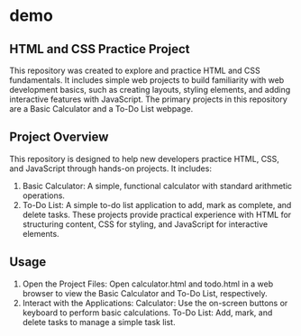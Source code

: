 # demo
## HTML and CSS Practice Project
This repository was created to explore and practice HTML and CSS fundamentals. It includes simple web projects to build familiarity with web development basics, such as creating layouts, styling elements, and adding interactive features with JavaScript. The primary projects in this repository are a Basic Calculator and a To-Do List webpage.

## Project Overview
This repository is designed to help new developers practice HTML, CSS, and JavaScript through hands-on projects. It includes:

1. Basic Calculator: A simple, functional calculator with standard arithmetic operations.
2. To-Do List: A simple to-do list application to add, mark as complete, and delete tasks.
These projects provide practical experience with HTML for structuring content, CSS for styling, and JavaScript for interactive elements.

## Usage
1. Open the Project Files: Open calculator.html and todo.html in a web browser to view the Basic Calculator and To-Do List, respectively.
2. Interact with the Applications:
Calculator: Use the on-screen buttons or keyboard to perform basic calculations.
To-Do List: Add, mark, and delete tasks to manage a simple task list.